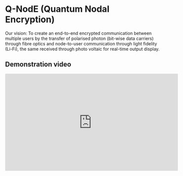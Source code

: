 # Q-NodE (Quantum Nodal Encryption)

Our vision: To create an end-to-end encrypted communication between multiple users by the transfer of polarised photon (bit-wise data carriers) through fibre optics and node-to-user communication through light fidelity (Li-Fi), the same received through photo voltaic for real-time output display.

## Demonstration video

<iframe width="560" height="315" src="https://www.youtube.com/embed/-D_1JwN-XKg?start=69" 
title="YouTube video player" frameborder="0" allow="accelerometer; autoplay; clipboard-write; 
encrypted-media; gyroscope; picture-in-picture" allowfullscreen></iframe>


